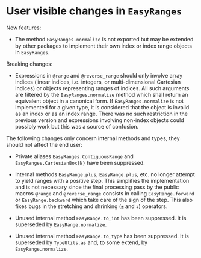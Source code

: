 # User visible changes in `EasyRanges`

New features:

- The method `EasyRanges.normalize` is not exported but may be extended by other packages
  to implement their own index or index range objects in `EasyRanges`.

Breaking changes:

- Expressions in `@range` and `@reverse_range` should only involve array indices (linear
  indices, i.e. integers, or multi-dimensional Cartesian indices) or objects representing
  ranges of indices. All such arguments are filtered by the `EasyRanges.normalize` method
  which shall return an equivalent object in a canonical form. If `EasyRanges.normalize`
  is not implemented for a given type, it is considered that the object is invalid as an
  index or as an index range. There was no such restriction in the previous version and
  expressions involving non-index objects could possibly work but this was a source of
  confusion.

The following changes only concern internal methods and types, they should not affect the
end user:

- Private aliases `EasyRanges.ContiguousRange` and `EasyRanges.CartesianBox{N}` have been
  suppressed.

- Internal methods `EasyRange.plus`, `EasyRange.plus`, etc. no longer attempt to yield
  ranges with a positive step. This simplifies the implementation and is not necessary
  since the final processing pass by the public macros `@range` and `@reverse_range`
  consists in calling `EasyRange.forward` or `EasyRange.backward` which take care of the
  sign of the step. This also fixes bugs in the stretching and shrinking (`±` and `∓`)
  operators.

- Unused internal method `EasyRange.to_int` has been suppressed. It is superseded by
  `EasyRange.normalize`.

- Unused internal method `EasyRange.to_type` has been suppressed. It is superseded by
  `TypeUtils.as` and, to some extend, by `EasyRange.normalize`.
